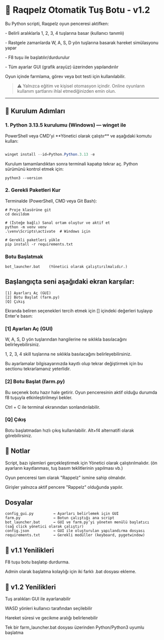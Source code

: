 # 🧠 Raqpelz Otomatik Tuş Botu - v1.2



Bu Python scripti, Raqpelz oyun penceresi aktifken:

\- Belirli aralıklarla 1, 2, 3, 4 tuşlarına basar (kullanıcı tanımlı)

\- Rastgele zamanlarda W, A, S, D yön tuşlarına basarak hareket simülasyonu yapar

\- F8 tuşu ile başlatılır/durdurulur

\- Tüm ayarlar GUI (grafik arayüz) üzerinden yapılandırılır




Oyun içinde farmlama, görev veya bot testi için kullanılabilir.  



> ⚠️ Yalnızca eğitim ve kişisel otomasyon içindir. Online oyunların kullanım şartlarını ihlal etmediğinizden emin olun.



---



## 🚀 Kurulum Adımları



### 1. Python 3.13.5 kurulumu (Windows) — winget ile



PowerShell veya CMD’yi \*\*Yönetici olarak çalıştır\*\* ve aşağıdaki komutu kullan:



```powershell

winget install --id=Python.Python.3.13 -e
```
Kurulum tamamlandıktan sonra terminali kapatıp tekrar aç.
Python sürümünü kontrol etmek için:
```
python3 --version

```

### 2. Gerekli Paketleri Kur
Terminalde (PowerShell, CMD veya Git Bash):

```
# Proje klasörüne git
cd devildom

# (İsteğe bağlı) Sanal ortam oluştur ve aktif et
python -m venv venv
.\venv\Scripts\activate  # Windows için

# Gerekli paketleri yükle
pip install -r requirements.txt

```

### Botu Başlatmak

```
bot_launcher.bat    (Yönetici olarak çalıştırılmalıdır.)

```

## Başlangıçta seni aşağıdaki ekran karşılar:
```
[1] Ayarları Aç (GUI)
[2] Botu Başlat (farm.py)
[Q] Çıkış

```

Ekranda beliren seçenekleri tercih etmek için [] içindeki değerleri tuşlayıp Enter'e basın:

### [1] Ayarları Aç (GUI) 

W, A, S, D yön tuşlarından hangilerine ne sıklıkla basılacağını belirleyebilirsiniz.

1, 2, 3, 4 skill tuşlarına ne sıklıkla basılacağını belirleyebilirsiniz.

Bu ayarlamalar bilgisayarınızda kayıtlı olup tekrar değiştirmek için bu sectionu tekrarlamanız yeterlidir.

### [2] Botu Başlat (farm.py)

Bu seçenek  botu hazır hale getirir. Oyun penceresinin aktif olduğu durumda f8 tuşuyla etkinleştirilmeyi bekler. 

Ctrl + C ile terminal ekranından sonlandırılabilir.

### [Q] Çıkış

Botu başlatmadan hızlı çıkış kullanılabilir. Alt+f4 alternatifi olarak görebilirsiniz.



## 🔐 Notlar
Script, bazı işlemleri gerçekleştirmek için Yönetici olarak çalıştırılmalıdır. (ön ayarların kayıtlanması, tuş basım teklitlerinin yapılması vb.)

Oyun penceresi tam olarak "Rappelz" ismine sahip olmalıdır.

Girişler yalnızca aktif pencere "Rappelz" olduğunda yapılır.

## Dosyalar
```
config_gui.py         → Ayarları belirlemek için GUI
farm.py               → Botun çalıştığı ana script
bot_launcher.bat      → GUI ve farm.py’yi yöneten menülü başlatıcı (sağ click yönetici olarak çalıştır)
config.json           → GUI ile oluşturulan yapılandırma dosyası
requirements.txt      → Gerekli modüller (keyboard, pygetwindow)

```
## 📌 v1.1 Yenilikleri
F8 tuşu botu başlatıp durdurma.

Admin olarak başlatma kolaylığı için iki farklı .bat dosyası ekleme.

## 📌 v1.2 Yenilikleri
Tuş aralıkları GUI ile ayarlanabilir

WASD yönleri kullanıcı tarafından seçilebilir

Hareket süresi ve gecikme aralığı belirlenebilir

Tek bir farm_launcher.bat dosyası üzerinden Python/Python3 uyumlu başlatma